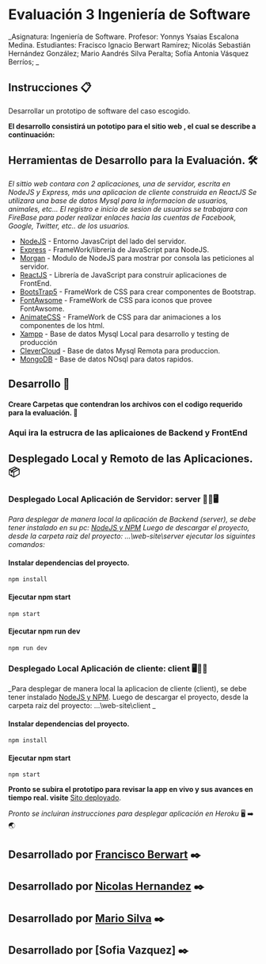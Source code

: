# Evaluación 3 Ingeniería de Software

_Asignatura: Ingeniería de Software.
Profesor: Yonnys Ysaias Escalona Medina.
Estudiantes: Fracisco Ignacio Berwart Ramirez;
             Nicolás Sebastián Hernández González;
             Mario Aandrés Silva Peralta;
             Sofía Antonia Vásquez Berríos;
_



## Instrucciones 📋

Desarrollar un prototipo de software del caso escogido.

**El desarrollo consistirá un pototipo para el sitio web , el cual se describe a continuación:**



## Herramientas de Desarrollo para la Evaluación. 🛠️

_El sittio web contara con 2 aplicaciones, una de servidor, escrita en NodeJS y Express, más una aplicacion de cliente construida en ReactJS
Se utilizara una base de datos Mysql para la informacion de usuarios, animales, etc...
El registro e inicio de sesion de usuarios se trabajara con FireBase para poder realizar enlaces hacia las cuentas de Facebook, Google, Twitter, etc.. de los usuarios._

* [NodeJS](https://nodejs.org/es/) - Entorno JavasCript del lado del servidor.
* [Express](https://expressjs.com/es//) - FrameWork/librería de JavaScript para NodeJS.
* [Morgan](https://www.npmjs.com/package/morgan) - Modulo de NodeJS para mostrar por consola las peticiones al servidor.
* [ReactJS](https://es.reactjs.org/) - Librería de JavaScript para construir aplicaciones de FrontEnd.
* [BootsTrap5](https://getbootstrap.com/) - FrameWork de CSS para crear componentes de Bootstrap.
* [FontAwsome](https://fontawesome.com/) - FrameWork de CSS para iconos que provee FontAwsome.
* [AnimateCSS](https://animate.style/) - FrameWork de CSS para dar animaciones a los componentes de los html.
* [Xampp](https://www.apachefriends.org/es/index.html) - Base de datos Mysql Local para desarrollo y testing de producción
* [CleverCloud](https://www.clever-cloud.com/en/) - Base de datos Mysql Remota para produccion.
* [MongoDB](https://www.mongodb.com/) - Base de datos NOsql para datos rapidos.



## Desarrollo 🚀

#### Creare Carpetas que contendran los archivos con el codigo requerido para la evaluación. 📂

### Aqui ira la estrucra de las aplicaiones de Backend y FrontEnd



## Desplegado Local y Remoto de las Aplicaciones. 📦

### Desplegado Local Aplicación de Servidor: server 👨‍💻🖥️

_Para desplegar de manera local la aplicación de Backend (server), se debe tener instalado en su pc: [NodeJS y NPM](https://nodejs.org/es/) 
Luego de descargar el proyecto, desde la carpeta raiz del proyecto: ...\web-site\server
ejecutar los siguintes comandos:_

#### Instalar dependencias del proyecto.

```
npm install
```
#### Ejecutar npm start

```
npm start
```

#### Ejecutar npm run dev

```
npm run dev
```

### Desplegado Local Aplicación de cliente: client 🖥️🙆‍♂️
_Para desplegar de manera local la aplicacion de cliente (client), se debe tener instalado [NodeJS y NPM](https://nodejs.org/es/).
Luego de descargar el proyecto, desde la carpeta raiz del proyecto: ...\web-site\client _
#### Instalar dependencias del proyecto.

```
npm install
```
#### Ejecutar npm start

```
npm start
```


**Pronto se subira el prototipo para revisar la app en vivo y sus avances en tiempo real.
visite** [Sito deployado](https:///).

*Pronto se incluiran instrucciones para desplegar aplicación en Heroku* 🖥️ ➡️ 🌏


## Desarrollado por [Francisco Berwart](https://github.com/Panchober27) ✒️
## Desarrollado por [Nicolas Hernandez](https://github.com/nicoseba) ✒️
## Desarrollado por [Mario Silva](https://github.com/MegaRayloc) ✒️
## Desarrollado por [Sofia Vazquez] ✒️




